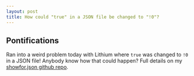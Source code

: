 ```yaml
---
layout: post
title: How could "true" in a JSON file be changed to "!0"?
---
```



## Pontifications

Ran into a weird problem today with Lithium where ```true``` was changed to ```!0``` in a JSON file! Anybody know how that could happen? Full details on my [showfor.json github repo](https://github.com/rtanglao/rt-showfor.json#march-2-2017).